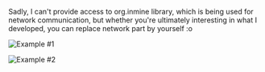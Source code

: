 Sadly, I can't provide access to org.inmine library, which is being used for network communication, but whether you're ultimately interesting in what I developed, you can replace network part by yourself :o

![Example #1](https://i.imgur.com/Y3vC8dr.png)

![Example #2](https://i.imgur.com/nJFyswc.png)